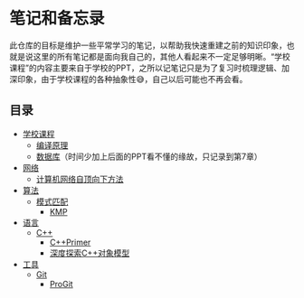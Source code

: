 # 笔记和备忘录
此仓库的目标是维护一些平常学习的笔记，以帮助我快速重建之前的知识印象，也就是说这里的所有笔记都是面向我自己的，其他人看起来不一定足够明晰。“学校课程”的内容主要来自于学校的PPT，之所以记笔记只是为了复习时梳理逻辑、加深印象，由于学校课程的各种抽象性😅，自己以后可能也不再会看。

## 目录
- [学校课程](学校课程)
    - [编译原理](学校课程/编译原理)
    - [数据库](学校课程/数据库)（时间少加上后面的PPT看不懂的缘故，只记录到第7章）
- [网络](网络)
    - [计算机网络自顶向下方法](网络/计算机网络自顶向下方法)
- [算法](算法)
    - [模式匹配](算法/模式匹配)
        - [KMP](算法/模式匹配/KMP)
- [语言](语言)
    - [C++](语言/C++)
        - [C++Primer](语言/C++/C++Primer)
        - [深度探索C++对象模型](语言/C++/深度探索C++对象模型)
- [工具](工具)
    - [Git](工具/Git)
        - [ProGit](工具/Git/ProGit)